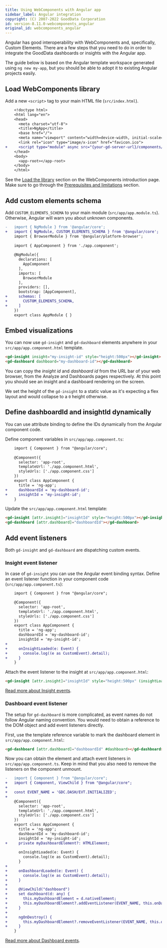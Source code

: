 ```yaml
---
title: Using WebComponents with Angular app
sidebar_label: Angular integration
copyright: (C) 2007-2022 GoodData Corporation
id: version-8.11.0-webcomponents_angular
original_id: webcomponents_angular
---
```


Angular has good interoperability with WebComponents and, specifically, Custom Elements. There are a few steps that
you need to do in order to integrate the GoodData dashboards or insights with the Angular app.

The guide below is based on the Angular template workspace generated using `ng new my-app`, but you should be
able to adopt it to existing Angular projects easily.

## Load WebComponents library

Add a new `<script>` tag to your main HTML file (`src/index.html`).

```diff
    <!doctype html>
    <html lang="en">
    <head>
      <meta charset="utf-8">
      <title>NgApp</title>
      <base href="/">
      <meta name="viewport" content="width=device-width, initial-scale=1">
      <link rel="icon" type="image/x-icon" href="favicon.ico">
+     <script type="module" async src="{your-gd-server-url}/components/{workspace-id}.js?auth=sso"></script>
    </head>
    <body>
      <app-root></app-root>
    </body>
    </html>
```

See the [Load the library][1] section on the WebComponents introduction page. Make sure to go through the
[Prerequisites and limitations](19_webcomponents_intro#prerequisites-and-limitations) section.

## Add custom elements schema

Add `CUSTOM_ELEMENTS_SCHEMA` to your main module (`src/app/app.module.ts`). Otherwise, Angular will warn you about
unknown components.

```diff
-   import { NgModule } from '@angular/core';
+   import { NgModule, CUSTOM_ELEMENTS_SCHEMA } from '@angular/core';
    import { BrowserModule } from '@angular/platform-browser';
    
    import { AppComponent } from './app.component';
    
    @NgModule({
      declarations: [
        AppComponent
      ],
      imports: [
        BrowserModule
      ],
      providers: [],
      bootstrap: [AppComponent],
+     schemas: [
+       CUSTOM_ELEMENTS_SCHEMA,
+     ]
    })
    export class AppModule { }
```

## Embed visualizations

You can now use `gd-insight` and `gd-dashboard` elements anywhere in your `src/app/app.component.html` template.

```html
<gd-insight insight="my-insight-id" style="height:500px"></gd-insight>
<gd-dashboard dashboard="my-dashboard-id"></gd-dashboard>
```

You can copy the *insight id* and *dashboard id* from the URL bar of your web browser,
from the Analyze and Dashboards pages respectively. At this point you should see an insight and a dashboard rendering
on the screen. 

We set the height of the `gd-insight` to a static value as it's expecting a flex layout and would collapse to a `0` height
otherwise.

## Define dashboardId and insightId dynamically

You can use attribute binding to define the IDs dynamically from the Angular component code.

Define component variables in `src/app/app.component.ts`:
```diff
    import { Component } from "@angular/core";
    
    @Component({
      selector: 'app-root',
      templateUrl: './app.component.html',
      styleUrls: ['./app.component.css']
    })
    export class AppComponent {
      title = 'ng-app';
+     dashboardId = 'my-dashboard-id';
+     insightId = 'my-insight-id';
    }
```

Update the `src/app/app.component.html` template:

```html
<gd-insight [attr.insight]="insightId" style="height:500px"></gd-insight>
<gd-dashboard [attr.dashboard]="dashboardId"></gd-dashboard>
```

## Add event listeners

Both `gd-insight` and `gd-dashboard` are dispatching custom events.

### Insight event listener

In case of `gd-insight` you can use the Angular event binding syntax. Define an event listener function in
your component code (`src/app/app.component.ts`):

```diff
    import { Component } from "@angular/core";

    @Component({
      selector: 'app-root',
      templateUrl: './app.component.html',
      styleUrls: ['./app.component.css']
    })
    export class AppComponent {
      title = 'ng-app';
      dashboardId = 'my-dashboard-id';
      insightId = 'my-insight-id';
+
+     onInsightLoaded(e: Event) {
+       console.log((e as CustomEvent).detail);
+     }
    }
```

Attach the event listener to the insight at `src/app/app.component.html`:

```html
<gd-insight [attr.insight]="insightId" style="height:500px" (insightLoaded)="onInsightLoaded($event)"></gd-insight>
```

[Read more about Insight events](19_webcomponents_insight#supported-events).

### Dashboard event listener

The setup for `gd-dashboard` is more complicated, as event names do not follow Angular naming convention. You would
need to obtain a reference to the DOM object and add event listeners directly.

First, use the template reference variable to mark the dashboard element in `src/app/app.component.html`:

```html
<gd-dashboard [attr.dashboard]="dashboardId" #dashboard></gd-dashboard>
```

Now you can obtain the element and attach event listeners in `src/app/app.component.ts`. Keep in mind that you
also need to remove the listeners on the component unmount.

```diff
-   import { Component } from "@angular/core";
+   import { Component, ViewChild } from "@angular/core";
+
+   const EVENT_NAME = 'GDC.DASH/EVT.INITIALIZED';
+
    @Component({
      selector: 'app-root',
      templateUrl: './app.component.html',
      styleUrls: ['./app.component.css']
    })
    export class AppComponent {
      title = 'ng-app';
      dashboardId = 'my-dashboard-id';
      insightId = 'my-insight-id';
+     private myDashboardElement?: HTMLElement;
    
      onInsightLoaded(e: Event) {
        console.log((e as CustomEvent).detail);
      }
+
+     onDashboardLoaded(e: Event) {
+       console.log((e as CustomEvent).detail);
+     }
+
+     @ViewChild("dashboard")
+     set dashboard(d: any) {
+       this.myDashboardElement = d.nativeElement;
+       this.myDashboardElement?.addEventListener(EVENT_NAME, this.onDashboardLoaded);
+     }
+
+     ngOnDestroy() {
+       this.myDashboardElement?.removeEventListener(EVENT_NAME, this.onDashboardLoaded);
+     }
    }
```

[Read more about Dashboard events](19_webcomponents_dashboard#supported-events).

[1]:19_webcomponents_intro.md#load-the-library
